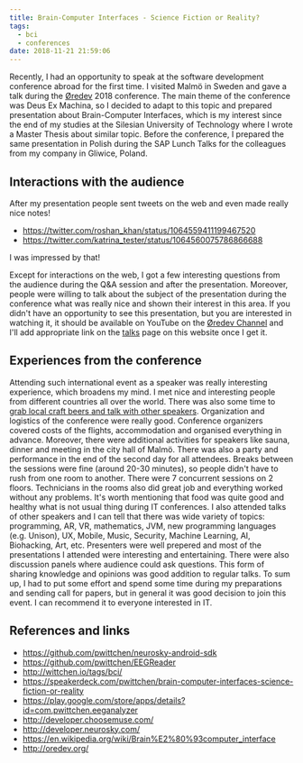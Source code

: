 ```yaml
---
title: Brain-Computer Interfaces - Science Fiction or Reality?
tags:
  - bci
  - conferences
date: 2018-11-21 21:59:06
---
```



Recently, I had an opportunity to speak at the software development conference abroad for the first time. I visited Malmö in Sweden and gave a talk during the [Øredev](http://oredev.org/) 2018 conference. The main theme of the conference was Deus Ex Machina, so I decided to adapt to this topic and prepared presentation about Brain-Computer Interfaces, which is my interest since the end of my studies at the Silesian University of Technology where I wrote a Master Thesis about similar topic. Before the conference, I prepared the same presentation in Polish during the SAP Lunch Talks for the colleagues from my company in Gliwice, Poland.

<script async class="speakerdeck-embed" data-id="0d3626bc99734bf1b7d6468960bbb523" data-ratio="1.77777777777778" src="//speakerdeck.com/assets/embed.js"></script>

## Interactions with the audience

After my presentation people sent tweets on the web and even made really nice notes!

- https://twitter.com/roshan_khan/status/1064559411199467520
- https://twitter.com/katrina_tester/status/1064560075786866688

I was impressed by that!

Except for interactions on the web, I got a few interesting questions from the audience during the Q&A session and after the presentation. Moreover, people were willing to talk about the subject of the presentation during the conference what was really nice and shown their interest in this area. If you didn't have an opportunity to see this presentation, but you are interested in watching it, it should be available on YouTube on the [Øredev Channel](https://www.youtube.com/channel/UC0XtR2kcXnqtfrGSsxM8oAg) and I'll add appropriate link on the [talks](http://wittchen.io/talks/) page on this website once I get it.

## Experiences from the conference

Attending such international event as a speaker was really interesting experience, which broadens my mind. I met nice and interesting people from different countries all over the world. There was also some time to [grab local craft beers and talk with other speakers](https://twitter.com/KevinMost7/status/1064158140143419394). Organization and logistics of the conference were really good. Conference organizers covered costs of the flights, accommodation and organised everything in advance. Moreover, there were additional activities for speakers like sauna, dinner and meeting in the city hall of Malmö. There was also a party and performance in the end of the second day for all attendees. Breaks between the sessions were fine (around 20-30 minutes), so people didn't have to rush from one room to another. There were 7 concurrent sessions on 2 floors. Technicians in the rooms also did great job and everything worked without any problems. It's worth mentioning that food was quite good and healthy what is not usual thing during IT conferences. I also attended talks of other speakers and I can tell that there was wide variety of topics: programming, AR, VR, mathematics, JVM, new programming languages (e.g. Unison), UX, Mobile, Music, Security, Machine Learning, AI, Biohacking, Art, etc. Presenters were well prepered and most of the presentations I attended were interesting and entertaining. There were also discussion panels where audience could ask questions. This form of sharing knowledge and opinions was good addition to regular talks. To sum up, I had to put some effort and spend some time during my preparations and sending call for papers, but in general it was good decision to join this event. I can recommend it to everyone interested in IT.

## References and links
- https://github.com/pwittchen/neurosky-android-sdk
- https://github.com/pwittchen/EEGReader
- http://wittchen.io/tags/bci/
- https://speakerdeck.com/pwittchen/brain-computer-interfaces-science-fiction-or-reality
- https://play.google.com/store/apps/details?id=com.pwittchen.eeganalyzer
- http://developer.choosemuse.com/
- http://developer.neurosky.com/
- https://en.wikipedia.org/wiki/Brain%E2%80%93computer_interface
- http://oredev.org/
